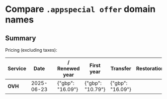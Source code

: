 # Compare `.appspecial offer` domain names

## Summary

Pricing (excluding taxes):

| Service | Date |  | / Renewed year | First year | Transfer | Restoration |
|--|--|--|--|--|--|--|
| **OVH** | 2025-06-23 |  | {"gbp": "16.09"} | {"gbp": "10.79"} | {"gbp": "16.09"} |  |
